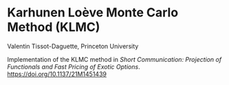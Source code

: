 # Karhunen Loève Monte Carlo Method (KLMC)

Valentin Tissot-Daguette, Princeton University

Implementation of the KLMC method in _Short Communication: Projection of Functionals and Fast Pricing of Exotic Options_.  https://doi.org/10.1137/21M1451439



